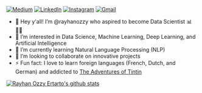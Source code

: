 [![Medium](https://img.shields.io/badge/Medium-12100E?style=for-the-badge&logo=medium&logoColor=white)](https://www.medium.com/@rayhanozzy)
[![LinkedIn](https://img.shields.io/badge/LinkedIn-0077B5?style=for-the-badge&logo=linkedin&logoColor=white)](https://www.linkedin.com/in/rayhanozzy/)
[![Instagram](https://img.shields.io/badge/Instagram-833AB4?style=for-the-badge&logo=instagram&logoColor=white)](https://www.instagram.com/rayhan_ozzy/)
[![Gmail](https://img.shields.io/badge/GMail-DB4437?style=for-the-badge&logo=gmail&logoColor=white)](mailto:rayhanozzy@gmail.com)


- 👋 Hey y'all! I’m @rayhanozzy who aspired to become Data Scientist :bar_chart::man_scientist:
- 👀 I’m interested in Data Science, Machine Learning, Deep Learning, and Artificial Intelligence
- 🌱 I’m currently learning Natural Language Processing (NLP)
- 💞️ I’m looking to collaborate on innovative projects
- ⚡ Fun fact: I love to learn foreign languages (French, Dutch, and German) and addicted to [The Adventures of Tintin](https://en.m.wikipedia.org/wiki/The_Adventures_of_Tintin)

[![Rayhan Ozzy Ertarto's github stats](https://github-readme-stats.vercel.app/api?username=rayhanozzy&theme=blue-white)](https://github.com/rayhanozzy/github-readme-stats)

<!---
rayhanozzy/rayhanozzy is a ✨ special ✨ repository because its `README.md` (this file) appears on your GitHub profile.
You can click the Preview link to take a look at your changes.
--->
